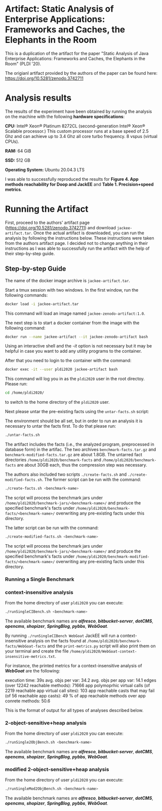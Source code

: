 # Artifact: Static Analysis of Enterprise Applications: Frameworks and Caches, the Elephants in the Room

This is a duplication of the artifact for the paper "Static Analysis of Java Enterprise Applications: Frameworks and Caches, the Elephants in the Room" (PLDI '20).

The origianl artifact provided by the authors of the paper can be found here: https://doi.org/10.5281/zenodo.3742711


# Analysis results

The results of the experiment have been obtained by running the analysis on the machine with the following **hardware specifications**:

**CPU:** Intel® Xeon® Platinum 8272CL (second-generation Intel® Xeon® Scalable processor.) This custom processor runs at a base speed of 2.5 Ghz and can achieve up to 3.4 Ghz all core turbo frequency. 8 vspus (virtual CPUs).

**RAM:** 64 GiB

**SSD:** 512 GB

**Operating System:** Ubuntu 20.04.3 LTS


I was able to successfully reproduced the results for **Figure 4.  App methods reachability for Doop and JackEE** and **Table 1. Precision+speed metrics**.


# Running the Artifact

First, proceed to the authors' artifact page (https://doi.org/10.5281/zenodo.3742711) and download `jackee-artifact.tar`. 
Once the actual artifact is downloaded, you can run the analysis by following the instructions below. These instructions were taken from the authors artifact page. I decided not to change anything in their instructions as I was able to successfully run the artifact with the help of their step-by-step guide.

## Step-by-step Guide

The name of the docker image archive is `jackee-artifact.tar`.

Start a tmux session with two windows. In the first window, run the following commands:

```bash
docker load -i jackee-artifact.tar
```

This command will load an image named `jackee-zenodo-artifact:1.0`.

The next step is to start a docker container from the image with the following command:

```bash
docker run --name jackee-artifact --it jackee-zenodo-artifact bash
```

Using an interactive shell and the *-it* option is not necessary but it may be helpful in case you want to add any utility programs to the container.

After that you need to login to the container with the command:

```bash
docker exec -it --user pldi2020 jackee-artifact bash
```

This command will log you in as the `pldi2020` user in the root directoy. Please run:

```bash
cd /home/pldi2020/
```

to switch to the home directory of the `pldi2020` user.

Next please untar the pre-existing facts using the `untar-facts.sh` script:

The environment should be all set, but in order to run an analysis it is necessary to untar the facts first. To do that please run:

```bash
./untar-facts.sh
```

The artifact includes the facts (i.e., the analyzed program, preprocessed in database form) in the artifac. The two archives `benchmark-facts.tar.gz` and `benchmark-modified-facts.tar.gz` are about 1.8GB. The untarred fact directories `/home/pldi2020/benchmark-facts` and `/home/pldi2020/benchmark-facts` are about 30GB each, thus the compression step was necessary.

The authors also included two scripts `./create-facts.sh` and `./create-modified-facts.sh`. The former script can be run with the command: 
```bash
./create-facts.sh <benchmark-name>
```

The script will process the benchmark jars under `/home/pldi2020/benchmark-jars/<benchmark-name>/` and produce the specified benchmark's facts under `/home/pldi2020/benchmark-facts/<benchmark-name>/` overwriting any pre-existing facts under this directory.

The latter script can be run with the command:

```bash
./create-modified-facts.sh <benchmark-name>
```

The script will process the benchmark jars under `/home/pldi2020/benchmark-jars/<benchmark-name>/` and produce the specified benchmark's facts under `/home/pldi2020/benchmark-modified-facts/<benchmark-name>/` overwriting any pre-existing facts under this directory.


### Running a Single Benchmark

### **context-insensitive analysis**

From the home directory of user `pldi2020` you can execute:

```bash
./runSingleCIBench.sh <benchmark-name>
```

The available benchmark names are ***alfresco***, ***bitbucket-server***, ***dotCMS***, ***opencms***, ***shopizer***, ***SpringBlog***, ***pybbs***, ***WebGoat***.

By running `./runSingleCIBench WebGoat` JackEE will run a context-insensitive analysis on the facts found at `/home/pldi2020/benchmark-facts/WebGoat-facts` and the `print-metrics.py` script will also print them on your terminal and create the file `/home/pldi2020/WebGoat-context-insensitive-metrics.txt`.

For instance, the printed metrics for a context-insensitive analysis of ***WebGoat*** are the following:

execution time: 39s
avg. objs per var: 34.2
avg. objs per app var: 14.1
edges (over 12242 reachable methods): 71666
app polymoprhic virtual calls (of 2219 reachable app virtual call sites): 103
app reachable casts that may fail (of 56 reachable app casts): 49
% of app reachable methods over app conrete methods: 50.6

This is the format of output for all types of analyses described below.

### **2-object-sensitive+heap analysis**

From the home directory of user `pldi2020` you can execute:

```bash
./runSingle2ObjBench.sh <benchmark-name>
```

The available benchmark names are ***alfresco***, ***bitbucket-server***, ***dotCMS***, ***opencms***, ***shopizer***, ***SpringBlog***, ***pybbs***, ***WebGoat***.

### **modified 2-object-sensitive+heap analysis**

From the home directory of user `pldi2020` you can execute:

```bash
./runSingleMod2ObjBench.sh <benchmark-name>
```
The available benchmark names are ***alfresco***, ***bitbucket-server***, ***dotCMS***, ***opencms***, ***shopizer***, ***SpringBlog***, ***pybbs***, ***WebGoat***.
